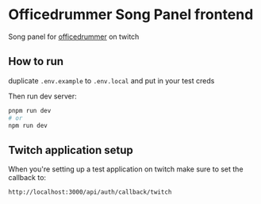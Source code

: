 # Officedrummer Song Panel frontend

Song panel for [officedrummer](https://twitch.tv/officedrummer) on twitch

## How to run

duplicate `.env.example` to `.env.local` and put in your test creds

Then run dev server:

```bash
pnpm run dev
# or
npm run dev
```

## Twitch application setup

When you're setting up a test application on twitch make sure to set the callback to:

```
http://localhost:3000/api/auth/callback/twitch
```
